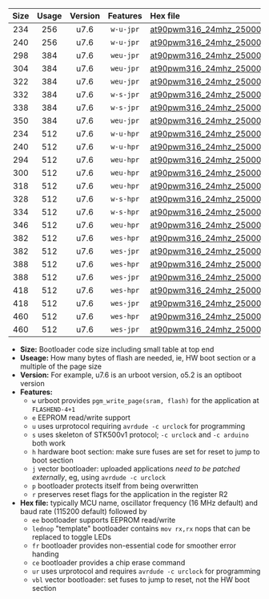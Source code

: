 |Size|Usage|Version|Features|Hex file|
|:-:|:-:|:-:|:-:|:--|
|234|256|u7.6|`w-u-jpr`|[at90pwm316_24mhz_250000bps_ur_vbl.hex](https://raw.githubusercontent.com/stefanrueger/urboot/main//at90pwm316_24mhz_250000bps_ur_vbl.hex)|
|240|256|u7.6|`w-u-jpr`|[at90pwm316_24mhz_250000bps_lednop_ur_vbl.hex](https://raw.githubusercontent.com/stefanrueger/urboot/main//at90pwm316_24mhz_250000bps_lednop_ur_vbl.hex)|
|298|384|u7.6|`weu-jpr`|[at90pwm316_24mhz_250000bps_ee_ur_vbl.hex](https://raw.githubusercontent.com/stefanrueger/urboot/main//at90pwm316_24mhz_250000bps_ee_ur_vbl.hex)|
|304|384|u7.6|`weu-jpr`|[at90pwm316_24mhz_250000bps_ee_lednop_ur_vbl.hex](https://raw.githubusercontent.com/stefanrueger/urboot/main//at90pwm316_24mhz_250000bps_ee_lednop_ur_vbl.hex)|
|322|384|u7.6|`weu-jpr`|[at90pwm316_24mhz_250000bps_ee_lednop_fr_ur_vbl.hex](https://raw.githubusercontent.com/stefanrueger/urboot/main//at90pwm316_24mhz_250000bps_ee_lednop_fr_ur_vbl.hex)|
|332|384|u7.6|`w-s-jpr`|[at90pwm316_24mhz_250000bps_vbl.hex](https://raw.githubusercontent.com/stefanrueger/urboot/main//at90pwm316_24mhz_250000bps_vbl.hex)|
|338|384|u7.6|`w-s-jpr`|[at90pwm316_24mhz_250000bps_lednop_vbl.hex](https://raw.githubusercontent.com/stefanrueger/urboot/main//at90pwm316_24mhz_250000bps_lednop_vbl.hex)|
|350|384|u7.6|`weu-jpr`|[at90pwm316_24mhz_250000bps_ee_lednop_fr_ce_ur_vbl.hex](https://raw.githubusercontent.com/stefanrueger/urboot/main//at90pwm316_24mhz_250000bps_ee_lednop_fr_ce_ur_vbl.hex)|
|234|512|u7.6|`w-u-hpr`|[at90pwm316_24mhz_250000bps_ur.hex](https://raw.githubusercontent.com/stefanrueger/urboot/main//at90pwm316_24mhz_250000bps_ur.hex)|
|240|512|u7.6|`w-u-hpr`|[at90pwm316_24mhz_250000bps_lednop_ur.hex](https://raw.githubusercontent.com/stefanrueger/urboot/main//at90pwm316_24mhz_250000bps_lednop_ur.hex)|
|294|512|u7.6|`weu-hpr`|[at90pwm316_24mhz_250000bps_ee_ur.hex](https://raw.githubusercontent.com/stefanrueger/urboot/main//at90pwm316_24mhz_250000bps_ee_ur.hex)|
|300|512|u7.6|`weu-hpr`|[at90pwm316_24mhz_250000bps_ee_lednop_ur.hex](https://raw.githubusercontent.com/stefanrueger/urboot/main//at90pwm316_24mhz_250000bps_ee_lednop_ur.hex)|
|318|512|u7.6|`weu-hpr`|[at90pwm316_24mhz_250000bps_ee_lednop_fr_ur.hex](https://raw.githubusercontent.com/stefanrueger/urboot/main//at90pwm316_24mhz_250000bps_ee_lednop_fr_ur.hex)|
|328|512|u7.6|`w-s-hpr`|[at90pwm316_24mhz_250000bps.hex](https://raw.githubusercontent.com/stefanrueger/urboot/main//at90pwm316_24mhz_250000bps.hex)|
|334|512|u7.6|`w-s-hpr`|[at90pwm316_24mhz_250000bps_lednop.hex](https://raw.githubusercontent.com/stefanrueger/urboot/main//at90pwm316_24mhz_250000bps_lednop.hex)|
|346|512|u7.6|`weu-hpr`|[at90pwm316_24mhz_250000bps_ee_lednop_fr_ce_ur.hex](https://raw.githubusercontent.com/stefanrueger/urboot/main//at90pwm316_24mhz_250000bps_ee_lednop_fr_ce_ur.hex)|
|382|512|u7.6|`wes-hpr`|[at90pwm316_24mhz_250000bps_ee.hex](https://raw.githubusercontent.com/stefanrueger/urboot/main//at90pwm316_24mhz_250000bps_ee.hex)|
|382|512|u7.6|`wes-jpr`|[at90pwm316_24mhz_250000bps_ee_vbl.hex](https://raw.githubusercontent.com/stefanrueger/urboot/main//at90pwm316_24mhz_250000bps_ee_vbl.hex)|
|388|512|u7.6|`wes-hpr`|[at90pwm316_24mhz_250000bps_ee_lednop.hex](https://raw.githubusercontent.com/stefanrueger/urboot/main//at90pwm316_24mhz_250000bps_ee_lednop.hex)|
|388|512|u7.6|`wes-jpr`|[at90pwm316_24mhz_250000bps_ee_lednop_vbl.hex](https://raw.githubusercontent.com/stefanrueger/urboot/main//at90pwm316_24mhz_250000bps_ee_lednop_vbl.hex)|
|418|512|u7.6|`wes-hpr`|[at90pwm316_24mhz_250000bps_ee_lednop_fr.hex](https://raw.githubusercontent.com/stefanrueger/urboot/main//at90pwm316_24mhz_250000bps_ee_lednop_fr.hex)|
|418|512|u7.6|`wes-jpr`|[at90pwm316_24mhz_250000bps_ee_lednop_fr_vbl.hex](https://raw.githubusercontent.com/stefanrueger/urboot/main//at90pwm316_24mhz_250000bps_ee_lednop_fr_vbl.hex)|
|460|512|u7.6|`wes-hpr`|[at90pwm316_24mhz_250000bps_ee_lednop_fr_ce.hex](https://raw.githubusercontent.com/stefanrueger/urboot/main//at90pwm316_24mhz_250000bps_ee_lednop_fr_ce.hex)|
|460|512|u7.6|`wes-jpr`|[at90pwm316_24mhz_250000bps_ee_lednop_fr_ce_vbl.hex](https://raw.githubusercontent.com/stefanrueger/urboot/main//at90pwm316_24mhz_250000bps_ee_lednop_fr_ce_vbl.hex)|

- **Size:** Bootloader code size including small table at top end
- **Useage:** How many bytes of flash are needed, ie, HW boot section or a multiple of the page size
- **Version:** For example, u7.6 is an urboot version, o5.2 is an optiboot version
- **Features:**
  + `w` urboot provides `pgm_write_page(sram, flash)` for the application at `FLASHEND-4+1`
  + `e` EEPROM read/write support
  + `u` uses urprotocol requiring `avrdude -c urclock` for programming
  + `s` uses skeleton of STK500v1 protocol; `-c urclock` and `-c arduino` both work
  + `h` hardware boot section: make sure fuses are set for reset to jump to boot section
  + `j` vector bootloader: uploaded applications *need to be patched externally*, eg, using `avrdude -c urclock`
  + `p` bootloader protects itself from being overwritten
  + `r` preserves reset flags for the application in the register R2
- **Hex file:** typically MCU name, oscillator frequency (16 MHz default) and baud rate (115200 default) followed by
  + `ee` bootloader supports EEPROM read/write
  + `lednop` "template" bootloader contains `mov rx,rx` nops that can be replaced to toggle LEDs
  + `fr` bootloader provides non-essential code for smoother error handing
  + `ce` bootloader provides a chip erase command
  + `ur` uses urprotocol and requires `avrdude -c urclock` for programming
  + `vbl` vector bootloader: set fuses to jump to reset, not the HW boot section
